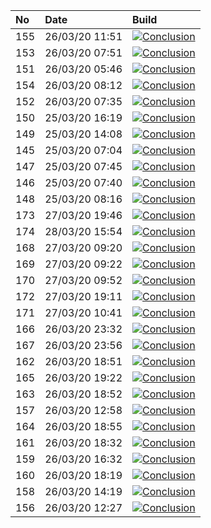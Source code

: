 | No  | Date           | Build                                                                                                                                                                    |
| :-- | :------------- | :----------------------------------------------------------------------------------------------------------------------------------------------------------------------- |
| 155 | 26/03/20 11:51 | [![Conclusion](https://img.shields.io/badge/build-pass-brightgreen)](https://github.com/e2e-boilerplate/webdriverio-es-modules-babel-mocha-assert/actions/runs/63911189) |
| 153 | 26/03/20 07:51 | [![Conclusion](https://img.shields.io/badge/build-pass-brightgreen)](https://github.com/e2e-boilerplate/webdriverio-es-modules-babel-mocha-assert/actions/runs/63750984) |
| 151 | 26/03/20 05:46 | [![Conclusion](https://img.shields.io/badge/build-pass-brightgreen)](https://github.com/e2e-boilerplate/webdriverio-es-modules-babel-mocha-assert/actions/runs/63677088) |
| 154 | 26/03/20 08:12 | [![Conclusion](https://img.shields.io/badge/build-pass-brightgreen)](https://github.com/e2e-boilerplate/webdriverio-es-modules-babel-mocha-assert/actions/runs/63768471) |
| 152 | 26/03/20 07:35 | [![Conclusion](https://img.shields.io/badge/build-pass-brightgreen)](https://github.com/e2e-boilerplate/webdriverio-es-modules-babel-mocha-assert/actions/runs/63745116) |
| 150 | 25/03/20 16:19 | [![Conclusion](https://img.shields.io/badge/build-pass-brightgreen)](https://github.com/e2e-boilerplate/webdriverio-es-modules-babel-mocha-assert/actions/runs/63286367) |
| 149 | 25/03/20 14:08 | [![Conclusion](https://img.shields.io/badge/build-pass-brightgreen)](https://github.com/e2e-boilerplate/webdriverio-es-modules-babel-mocha-assert/actions/runs/63206769) |
| 145 | 25/03/20 07:04 | [![Conclusion](https://img.shields.io/badge/build-pass-brightgreen)](https://github.com/e2e-boilerplate/webdriverio-es-modules-babel-mocha-assert/actions/runs/62929036) |
| 147 | 25/03/20 07:45 | [![Conclusion](https://img.shields.io/badge/build-pass-brightgreen)](https://github.com/e2e-boilerplate/webdriverio-es-modules-babel-mocha-assert/actions/runs/62952820) |
| 146 | 25/03/20 07:40 | [![Conclusion](https://img.shields.io/badge/build-pass-brightgreen)](https://github.com/e2e-boilerplate/webdriverio-es-modules-babel-mocha-assert/actions/runs/62951475) |
| 148 | 25/03/20 08:16 | [![Conclusion](https://img.shields.io/badge/build-pass-brightgreen)](https://github.com/e2e-boilerplate/webdriverio-es-modules-babel-mocha-assert/actions/runs/62974215) |
| 173 | 27/03/20 19:46 | [![Conclusion](https://img.shields.io/badge/build-pass-brightgreen)](https://github.com/e2e-boilerplate/webdriverio-es-modules-babel-mocha-assert/actions/runs/64985312) |
| 174 | 28/03/20 15:54 | [![Conclusion](https://img.shields.io/badge/build-pass-brightgreen)](https://github.com/e2e-boilerplate/webdriverio-es-modules-babel-mocha-assert/actions/runs/65439918) |
| 168 | 27/03/20 09:20 | [![Conclusion](https://img.shields.io/badge/build-pass-brightgreen)](https://github.com/e2e-boilerplate/webdriverio-es-modules-babel-mocha-assert/actions/runs/64619990) |
| 169 | 27/03/20 09:22 | [![Conclusion](https://img.shields.io/badge/build-pass-brightgreen)](https://github.com/e2e-boilerplate/webdriverio-es-modules-babel-mocha-assert/actions/runs/64620891) |
| 170 | 27/03/20 09:52 | [![Conclusion](https://img.shields.io/badge/build-pass-brightgreen)](https://github.com/e2e-boilerplate/webdriverio-es-modules-babel-mocha-assert/actions/runs/64637530) |
| 172 | 27/03/20 19:11 | [![Conclusion](https://img.shields.io/badge/build-pass-brightgreen)](https://github.com/e2e-boilerplate/webdriverio-es-modules-babel-mocha-assert/actions/runs/64974231) |
| 171 | 27/03/20 10:41 | [![Conclusion](https://img.shields.io/badge/build-pass-brightgreen)](https://github.com/e2e-boilerplate/webdriverio-es-modules-babel-mocha-assert/actions/runs/64671148) |
| 166 | 26/03/20 23:32 | [![Conclusion](https://img.shields.io/badge/build-pass-brightgreen)](https://github.com/e2e-boilerplate/webdriverio-es-modules-babel-mocha-assert/actions/runs/64309965) |
| 167 | 26/03/20 23:56 | [![Conclusion](https://img.shields.io/badge/build-pass-brightgreen)](https://github.com/e2e-boilerplate/webdriverio-es-modules-babel-mocha-assert/actions/runs/64316445) |
| 162 | 26/03/20 18:51 | [![Conclusion](https://img.shields.io/badge/build-fail-red)](https://github.com/e2e-boilerplate/webdriverio-es-modules-babel-mocha-assert/actions/runs/64174930)         |
| 165 | 26/03/20 19:22 | [![Conclusion](https://img.shields.io/badge/build-pass-brightgreen)](https://github.com/e2e-boilerplate/webdriverio-es-modules-babel-mocha-assert/actions/runs/64192610) |
| 163 | 26/03/20 18:52 | [![Conclusion](https://img.shields.io/badge/build-fail-red)](https://github.com/e2e-boilerplate/webdriverio-es-modules-babel-mocha-assert/actions/runs/64175245)         |
| 157 | 26/03/20 12:58 | [![Conclusion](https://img.shields.io/badge/build-fail-red)](https://github.com/e2e-boilerplate/webdriverio-es-modules-babel-mocha-assert/actions/runs/63958593)         |
| 164 | 26/03/20 18:55 | [![Conclusion](https://img.shields.io/badge/build-fail-red)](https://github.com/e2e-boilerplate/webdriverio-es-modules-babel-mocha-assert/actions/runs/64176363)         |
| 161 | 26/03/20 18:32 | [![Conclusion](https://img.shields.io/badge/build-pass-brightgreen)](https://github.com/e2e-boilerplate/webdriverio-es-modules-babel-mocha-assert/actions/runs/64167786) |
| 159 | 26/03/20 16:32 | [![Conclusion](https://img.shields.io/badge/build-pass-brightgreen)](https://github.com/e2e-boilerplate/webdriverio-es-modules-babel-mocha-assert/actions/runs/64097683) |
| 160 | 26/03/20 18:19 | [![Conclusion](https://img.shields.io/badge/build-pass-brightgreen)](https://github.com/e2e-boilerplate/webdriverio-es-modules-babel-mocha-assert/actions/runs/64162606) |
| 158 | 26/03/20 14:19 | [![Conclusion](https://img.shields.io/badge/build-pass-brightgreen)](https://github.com/e2e-boilerplate/webdriverio-es-modules-babel-mocha-assert/actions/runs/64017175) |
| 156 | 26/03/20 12:27 | [![Conclusion](https://img.shields.io/badge/build-pass-brightgreen)](https://github.com/e2e-boilerplate/webdriverio-es-modules-babel-mocha-assert/actions/runs/63939653) |